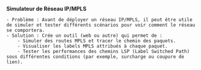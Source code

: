**Simulateur de Réseau IP/MPLS**

    - Problème : Avant de déployer un réseau IP/MPLS, il peut être utile de simuler et tester différents scénarios pour voir comment le réseau se comportera.
    - Solution : Crée un outil (web ou autre) qui permet de :
        - Simuler des routes MPLS et tracer le chemin des paquets.
        - Visualiser les labels MPLS attribués à chaque paquet.
        - Tester les performances des chemins LSP (Label Switched Path) sous différentes conditions (par exemple, surcharge ou coupure de lien).

